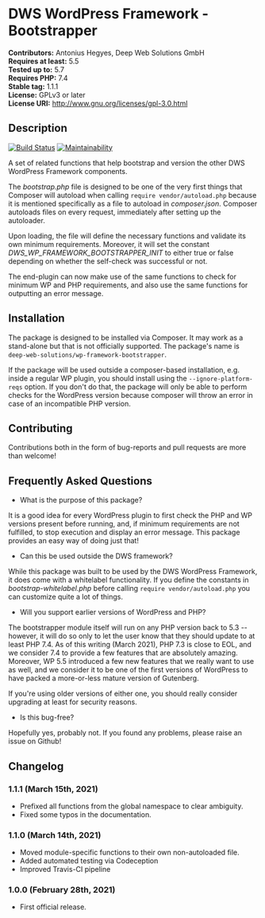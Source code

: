 # DWS WordPress Framework - Bootstrapper

**Contributors:** Antonius Hegyes, Deep Web Solutions GmbH  
**Requires at least:** 5.5  
**Tested up to:** 5.7  
**Requires PHP:** 7.4  
**Stable tag:** 1.1.1  
**License:** GPLv3 or later  
**License URI:** http://www.gnu.org/licenses/gpl-3.0.html  


## Description

[![Build Status](https://travis-ci.com/deep-web-solutions/wordpress-framework-bootstrapper.svg?branch=master)](https://travis-ci.com/deep-web-solutions/wordpress-framework-bootstrapper)
[![Maintainability](https://api.codeclimate.com/v1/badges/b9f94cc3e336c49975b2/maintainability)](https://codeclimate.com/github/deep-web-solutions/wordpress-framework-bootstrapper/maintainability)

A set of related functions that help bootstrap and version the other DWS WordPress Framework components.

The *bootstrap.php* file is designed to be one of the very first things that Composer will autoload when calling `require vendor/autoload.php`
because it is mentioned specifically as a file to autoload in *composer.json*. Composer autoloads files on every request, immediately after setting up
the autoloader.

Upon loading, the file will define the necessary functions and validate its own minimum requirements. Moreover, it will set
the constant *DWS_WP_FRAMEWORK_BOOTSTRAPPER_INIT* to either true or false depending on whether the self-check was successful or not.

The end-plugin can now make use of the same functions to check for minimum WP and PHP requirements, and also use the same functions
for outputting an error message.

## Installation

The package is designed to be installed via Composer. It may work as a stand-alone but that is not officially supported.
The package's name is `deep-web-solutions/wp-framework-bootstrapper`.

If the package will be used outside a composer-based installation, e.g. inside a regular WP plugin, you should install 
using the `--ignore-platform-reqs` option. If you don't do that, the package will only be able to perform checks for the
WordPress version because composer will throw an error in case of an incompatible PHP version.


## Contributing

Contributions both in the form of bug-reports and pull requests are more than welcome!


## Frequently Asked Questions

- What is the purpose of this package?

It is a good idea for every WordPress plugin to first check the PHP and WP versions present before running, and,
if minimum requirements are not fulfilled, to stop execution and display an error message. This package provides an
easy way of doing just that!

- Can this be used outside the DWS framework?

While this package was built to be used by the DWS WordPress Framework, it does come with a whitelabel functionality.
If you define the constants in *bootstrap-whitelabel.php* before calling `require vendor/autoload.php` you can customize
quite a lot of things.

- Will you support earlier versions of WordPress and PHP?

The bootstrapper module itself will run on any PHP version back to 5.3 -- however, it will do so only to let the user know
that they should update to at least PHP 7.4. As of this writing (March 2021), PHP 7.3 is close to EOL, and we consider 7.4 
to provide a few features that are absolutely amazing. Moreover, WP 5.5 introduced a few new features that we really want 
to use as well, and we consider it to be one of the first versions of WordPress to have packed a more-or-less mature version of Gutenberg.

If you're using older versions of either one, you should really consider upgrading at least for security reasons.

- Is this bug-free?

Hopefully yes, probably not. If you found any problems, please raise an issue on Github!


## Changelog

### 1.1.1 (March 15th, 2021)
* Prefixed all functions from the global namespace to clear ambiguity.
* Fixed some typos in the documentation.

### 1.1.0 (March 14th, 2021)
* Moved module-specific functions to their own non-autoloaded file.
* Added automated testing via Codeception
* Improved Travis-CI pipeline

### 1.0.0 (February 28th, 2021)
* First official release.

